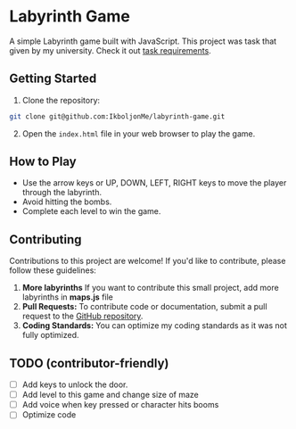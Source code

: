 # Labyrinth Game

A simple Labyrinth game built with JavaScript. This project was task that given by my university. Check it out [task requirements](https://github.com/IkboljonMe/labyrinth-game/blob/main/TASK.md).

## Getting Started

1. Clone the repository:

```bash
git clone git@github.com:IkboljonMe/labyrinth-game.git
```

2. Open the `index.html` file in your web browser to play the game.

## How to Play

- Use the arrow keys or UP, DOWN, LEFT, RIGHT keys to move the player through the labyrinth.
- Avoid hitting the bombs.
- Complete each level to win the game.

## Contributing

Contributions to this project are welcome! If you'd like to contribute, please follow these guidelines:

1.  **More labyrinths** If you want to contribute this small project, add more labyrinths in **maps.js** file
2.  **Pull Requests:** To contribute code or documentation, submit a pull request to the [GitHub repository](https://github.com/IkboljonMe/labyrinth-game/pulls).
3.  **Coding Standards:** You can optimize my coding standards as it was not fully optimized.

## TODO (contributor-friendly)

- [ ] Add keys to unlock the door.
- [ ] Add level to this game and change size of maze
- [ ] Add voice when key pressed or character hits booms
- [ ] Optimize code
